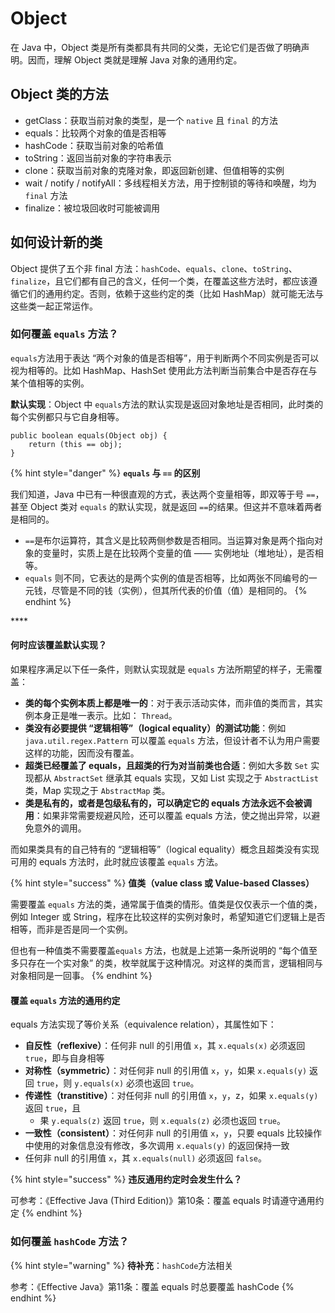 # Object

在  Java 中，Object 类是所有类都具有共同的父类，无论它们是否做了明确声明。因而，理解 Object 类就是理解 Java 对象的通用约定。

## Object 类的方法

* getClass：获取当前对象的类型，是一个 `native` 且 `final` 的方法
* equals：比较两个对象的值是否相等
* hashCode：获取当前对象的哈希值
* toString：返回当前对象的字符串表示
* clone：获取当前对象的克隆对象，即返回新创建、但值相等的实例
* wait / notify / notifyAll：多线程相关方法，用于控制锁的等待和唤醒，均为 `final` 方法
* finalize：被垃圾回收时可能被调用



## 如何设计新的类

Object 提供了五个非 final 方法：`hashCode`、`equals`、`clone`、`toString`、`finalize`，且它们都有自己的含义，任何一个类，在覆盖这些方法时，都应该遵循它们的通用约定。否则，依赖于这些约定的类（比如 HashMap）就可能无法与这些类一起正常运作。



### 如何覆盖 `equals` 方法？

`equals`方法用于表达 “两个对象的值是否相等”，用于判断两个不同实例是否可以视为相等的。比如 HashMap、HashSet 使用此方法判断当前集合中是否存在与某个值相等的实例。

**默认实现**：Object 中 `equals`方法的默认实现是返回对象地址是否相同，此时类的每个实例都只与它自身相等。

```text
public boolean equals(Object obj) {
    return (this == obj);
}
```

{% hint style="danger" %}
**`equals` 与 `==` 的区别**

我们知道，Java 中已有一种很直观的方式，表达两个变量相等，即双等于号 `==`，甚至 Object 类对 `equals` 的默认实现，就是返回 `==`的结果。但这并不意味着两者是相同的。

* `==`是布尔运算符，其含义是比较两侧参数是否相同。当运算对象是两个指向对象的变量时，实质上是在比较两个变量的值 —— 实例地址（堆地址），是否相等。
* `equals` 则不同，它表达的是两个实例的值是否相等，比如两张不同编号的一元钱，尽管是不同的钱（实例），但其所代表的价值（值）是相同的。
{% endhint %}

\*\*\*\*

#### **何时应该覆盖默认实现？**

如果程序满足以下任一条件，则默认实现就是 `equals`  方法所期望的样子，无需覆盖：

* **类的每个实例本质上都是唯一的**：对于表示活动实体，而非值的类而言，其实例本身正是唯一表示。比如： `Thread`。
* **类没有必要提供 “逻辑相等”（logical equality）的测试功能**：例如 `java.util.regex.Pattern` 可以覆盖 `equals` 方法，但设计者不认为用户需要这样的功能，因而没有覆盖。
* **超类已经覆盖了 equals，且超类的行为对当前类也合适**：例如大多数 `Set` 实现都从 `AbstractSet` 继承其  equals 实现，又如 List 实现之于 `AbstractList` 类，Map 实现之于 `AbstractMap` 类。
* **类是私有的，或者是包级私有的，可以确定它的 equals 方法永远不会被调用**：如果非常需要规避风险，还可以覆盖 equals 方法，使之抛出异常，以避免意外的调用。

而如果类具有的自己特有的 “逻辑相等”（logical equality）概念且超类没有实现可用的 equals 方法时，此时就应该覆盖 `equals` 方法。

{% hint style="success" %}
**值类（value class 或 Value-based Classes）**

需要覆盖 `equals` 方法的类，通常属于值类的情形。值类是仅仅表示一个值的类，例如 Integer 或 String，程序在比较这样的实例对象时，希望知道它们逻辑上是否相等，而非是否是同一个实例。

但也有一种值类不需要覆盖`equals` 方法，也就是上述第一条所说明的 “每个值至多只存在一个实对象” 的类，枚举就属于这种情况。对这样的类而言，逻辑相同与对象相同是一回事。
{% endhint %}



#### 覆盖 `equals` 方法的通用约定

equals 方法实现了等价关系（equivalence relation），其属性如下：

* **自反性（reflexive）**：任何非 null 的引用值 `x`，其 `x.equals(x)` 必须返回 `true`，即与自身相等
* **对称性（symmetric）**：对任何非 null 的引用值 `x`，`y`，如果 `x.equals(y)` 返回 `true`，则 `y.equals(x)` 必须也返回 `true`。
* **传递性（transtitive）**：对任何非 null 的引用值 `x`，`y`，z，如果 `x.equals(y)` 返回 `true`，且
  * 果 `y.equals(z)` 返回 `true`，则 `x.equals(z)` 必须也返回 `true`。
* **一致性（consistent）**：对任何非 null 的引用值 `x`，`y`，只要 equals 比较操作中使用的对象信息没有修改，多次调用 `x.equals(y)` 的返回保持一致
* 任何非 null 的引用值 `x`，其 `x.equals(null)` 必须返回 `false`。

{% hint style="success" %}
**违反通用约定时会发生什么？** 

可参考：《Effective Java \(Third Edition\)》第10条：覆盖 equals 时请遵守通用约定
{% endhint %}



### 如何覆盖 `hashCode` 方法？



{% hint style="warning" %}
**待补充**：`hashCode`方法相关

参考：《Effective Java》第11条：覆盖 equals 时总要覆盖 hashCode
{% endhint %}









